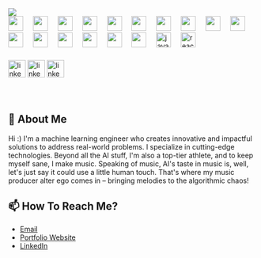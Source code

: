 <img src="https://capsule-render.vercel.app/api?type=waving&height=200&text=Ranveer%20Chaudhary&color=0:2A1AD8,50:B948FF&fontAlign=40&fontColor=ffffff"/>


<div align="left">
  
  <img src="https://user-images.githubusercontent.com/25181517/183423507-c056a6f9-1ba8-4312-a350-19bcbc5a8697.png" height="30" />
  <img width="12" />

  <img src="https://user-images.githubusercontent.com/25181517/223639822-2a01e63a-a7f9-4a39-8930-61431541bc06.png" height="30"/>
  <img width="12" />

  <img src="https://user-images.githubusercontent.com/25181517/183896132-54262f2e-6d98-41e3-8888-e40ab5a17326.png" height="30"/>
  <img width="12" />
  
  <img src="https://github.com/marwin1991/profile-technology-icons/assets/62091613/9bf5650b-e534-4eae-8a26-8379d076f3b4" height="30"/>
  <img width="12" />

  <img src="https://user-images.githubusercontent.com/25181517/121406389-6267a300-c95e-11eb-8d67-f1e22afe8aea.png" height="30"/>
  <img width="12" />

  <img src="https://user-images.githubusercontent.com/25181517/183896128-ec99105a-ec1a-4d85-b08b-1aa1620b2046.png" height="30"/>
  <img width="12" />

  <img src="https://user-images.githubusercontent.com/25181517/182884177-d48a8579-2cd0-447a-b9a6-ffc7cb02560e.png" height="30"/>
  <img width="12" />

  <img src="https://user-images.githubusercontent.com/25181517/184103699-d1b83c07-2d83-4d99-9a1e-83bd89e08117.png" height="30"/>
  <img width="12" />

  <img src="https://user-images.githubusercontent.com/25181517/192107858-fe19f043-c502-4009-8c47-476fc89718ad.png" height="30"/>
  <img width="12" />

  <img src="https://user-images.githubusercontent.com/25181517/202896760-337261ed-ee92-4979-84c4-d4b829c7355d.png" height="30"/>
  <img width="12" />

  <img src="https://user-images.githubusercontent.com/25181517/189715289-df3ee512-6eca-463f-a0f4-c10d94a06b2f.png" height="30"/>
  <img width="12" />

  <img src="https://user-images.githubusercontent.com/25181517/117201156-9a724800-adec-11eb-9a9d-3cd0f67da4bc.png" height="30"/>
  <img width="12" />

  <img src="https://user-images.githubusercontent.com/25181517/192106070-46255bcf-65e6-4c6b-a296-bf8d0d8fb2a7.png" height="30"/>
  <img width="12" />

  <img src="https://user-images.githubusercontent.com/25181517/192106073-90fffafe-3562-4ff9-a37e-c77a2da0ff58.png" height="30"/>
  <img width="12" />

  <img src="https://user-images.githubusercontent.com/25181517/192158954-f88b5814-d510-4564-b285-dff7d6400dad.png" height="30"/>
  <img width="12" />

  <img src="https://user-images.githubusercontent.com/25181517/183898674-75a4a1b1-f960-4ea9-abcb-637170a00a75.png" height="30"/>
  <img width="12" />
  
  <img src="https://cdn.jsdelivr.net/gh/devicons/devicon/icons/javascript/javascript-original.svg" height="30" alt="javascript logo"  />
  <img width="12" />
  
  <img src="https://cdn.jsdelivr.net/gh/devicons/devicon/icons/react/react-original.svg" height="30" alt="react logo"  />
  <img width="12" />
  
</div>

###

<div>
  
<a href="mailto:ranveerchaudhary1000@gmail.com"><img src="https://img.shields.io/static/v1?message=Gmail&logo=gmail&label=&color=D14836&logoColor=white&labelColor=&style=850083%20height=%2235%22%20alt=website%20logo" height="35" alt="linkedin logo" /></a> <a href = "https://www.linkedin.com/in/ranveer-chaudhary-785538166"><img src="https://img.shields.io/static/v1?message=LinkedIn&logo=linkedin&label=&color=0077B5&logoColor=white&labelColor=&style=&height=%2235%22%20alt=website%20logo" height="35" alt="linkedin logo" /></a>  <a href="https://ranveerchaudhary.github.io/"><img src="https://img.shields.io/static/v1?message=Portfolio%20Website&logo=Proto.io&label=&color=A537FD&logoColor=white&labelColor=&style=850083%20height=%2235%22%20alt=website%20logo" height="35" alt="linkedin logo" /></a>
  
</div>



###

<br clear="both">

<h2>🤵 About Me</h2>

<p>Hi :) I'm a machine learning engineer who creates innovative and impactful solutions to address real-world problems. I specialize in cutting-edge technologies. Beyond all the AI stuff, I'm also a top-tier athlete, and to keep myself sane, I make music. Speaking of music, AI's taste in music is, well, let's just say it could use a little human touch. That's where my music producer alter ego comes in – bringing melodies to the algorithmic chaos!
</p>

###

<h2>📫 How To Reach Me?</h2>
<ul>
<li><a href = "mailto:ranveerchaudhary1000@gmail.com">Email</a></li>
<li><a href = "https://ranveerchaudhary.github.io/">Portfolio Website</a></li>
<li><a href = "https://www.linkedin.com/in/ranveerchaudhary1000/">LinkedIn</a></li>
</ul>
